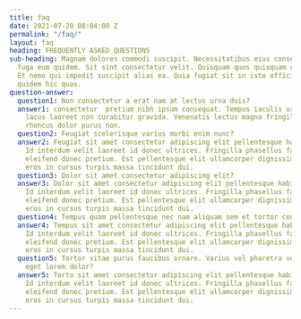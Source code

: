 ```yaml
---
title: faq
date: 2021-07-20 08:04:00 Z
permalink: "/faq/"
layout: faq
heading: FREQUENTLY ASKED QUESTIONS
sub-heading: Magnam dolores commodi suscipit. Necessitatibus eius consequatur ex aliquid
  fuga eum quidem. Sit sint consectetur velit. Quisquam quos quisquam cupiditate.
  Et nemo qui impedit suscipit alias ea. Quia fugiat sit in iste officiis commodi
  quidem hic quas.
question-answer:
  question1: Non consectetur a erat nam at lectus urna duis?
  answer1: consectetur  pretium nibh ipsum consequat. Tempus iaculis urna id volutpat
    lacus laoreet non curabitur gravida. Venenatis lectus magna fringilla urna porttitor
    rhoncus dolor purus non.
  question2: Feugiat scelerisque varius morbi enim nunc?
  answer2: Feugiat sit amet consectetur adipiscing elit pellentesque habitant morbi.
    Id interdum velit laoreet id donec ultrices. Fringilla phasellus faucibus scelerisque
    eleifend donec pretium. Est pellentesque elit ullamcorper dignissim. Mauris ultrices
    eros in cursus turpis massa tincidunt dui.
  question3: Dolor sit amet consectetur adipiscing elit?
  answer3: Dolor sit amet consectetur adipiscing elit pellentesque habitant morbi.
    Id interdum velit laoreet id donec ultrices. Fringilla phasellus faucibus scelerisque
    eleifend donec pretium. Est pellentesque elit ullamcorper dignissim. Mauris ultrices
    eros in cursus turpis massa tincidunt dui.
  question4: Tempus quam pellentesque nec nam aliquam sem et tortor consequat?
  answer4: Tempus sit amet consectetur adipiscing elit pellentesque habitant morbi.
    Id interdum velit laoreet id donec ultrices. Fringilla phasellus faucibus scelerisque
    eleifend donec pretium. Est pellentesque elit ullamcorper dignissim. Mauris ultrices
    eros in cursus turpis massa tincidunt dui.
  question5: Tortor vitae purus faucibus ornare. Varius vel pharetra vel turpis nunc
    eget lorem dolor?
  answer5: Torto sit amet consectetur adipiscing elit pellentesque habitant morbi.
    Id interdum velit laoreet id donec ultrices. Fringilla phasellus faucibus scelerisque
    eleifend donec pretium. Est pellentesque elit ullamcorper dignissim. Mauris ultrices
    eros in cursus turpis massa tincidunt dui.
---
```



